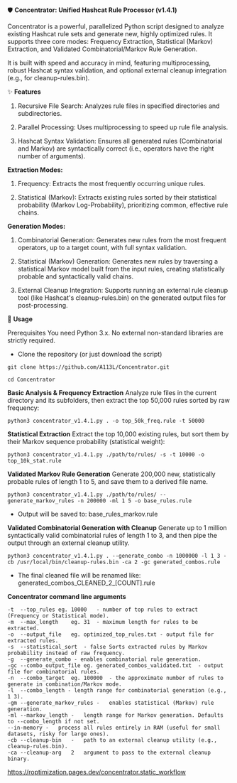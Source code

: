 🛡️ **Concentrator: Unified Hashcat Rule Processor (v1.4.1)**

Concentrator is a powerful, parallelized Python script designed to analyze existing Hashcat rule sets and generate new, highly optimized rules. It supports three core modes: Frequency Extraction, Statistical (Markov) Extraction, and Validated Combinatorial/Markov Rule Generation.

It is built with speed and accuracy in mind, featuring multiprocessing, robust Hashcat syntax validation, and optional external cleanup integration (e.g., for cleanup-rules.bin).

✨ **Features**

1. Recursive File Search: Analyzes rule files in specified directories and subdirectories.

2. Parallel Processing: Uses multiprocessing to speed up rule file analysis.

3. Hashcat Syntax Validation: Ensures all generated rules (Combinatorial and Markov) are syntactically correct (i.e., operators have the right number of arguments).

**Extraction Modes:**

1. Frequency: Extracts the most frequently occurring unique rules.

2. Statistical (Markov): Extracts existing rules sorted by their statistical probability (Markov Log-Probability), prioritizing common, effective rule chains.

**Generation Modes:**

1. Combinatorial Generation: Generates new rules from the most frequent operators, up to a target count, with full syntax validation.

2. Statistical (Markov) Generation: Generates new rules by traversing a statistical Markov model built from the input rules, creating statistically probable and syntactically valid chains.

3. External Cleanup Integration: Supports running an external rule cleanup tool (like Hashcat's cleanup-rules.bin) on the generated output files for post-processing.

🚀 **Usage**

Prerequisites
You need Python 3.x. No external non-standard libraries are strictly required.

- Clone the repository (or just download the script)

```git clone https://github.com/A113L/Concentrator.git```

```cd Concentrator```

**Basic Analysis & Frequency Extraction**
Analyze rule files in the current directory and its subfolders, then extract the top 50,000 rules sorted by raw frequency:


```python3 concentrator_v1.4.1.py . -o top_50k_freq.rule -t 50000```

**Statistical Extraction**
Extract the top 10,000 existing rules, but sort them by their Markov sequence probability (statistical weight):

```python3 concentrator_v1.4.1.py ./path/to/rules/ -s -t 10000 -o top_10k_stat.rule```

**Validated Markov Rule Generation**
Generate 200,000 new, statistically probable rules of length 1 to 5, and save them to a derived file name.

```python3 concentrator_v1.4.1.py ./path/to/rules/ --generate_markov_rules -n 200000 -ml 1 5 -o base_rules.rule```
- Output will be saved to: base_rules_markov.rule

**Validated Combinatorial Generation with Cleanup**
Generate up to 1 million syntactically valid combinatorial rules of length 1 to 3, and then pipe the output through an external cleanup utility.


```python3 concentrator_v1.4.1.py . --generate_combo -n 1000000 -l 1 3 -cb /usr/local/bin/cleanup-rules.bin -ca 2 -gc generated_combos.rule```
- The final cleaned file will be renamed like: generated_combos_CLEANED_2_[COUNT].rule

**Concentrator command line arguments**

```paths	(Positionals)	Required. Paths to rule files or directories to analyze (recursive search is enabled).
-t	--top_rules	eg. 10000	- number of top rules to extract (Frequency or Statistical mode).
-m	--max_length	eg. 31	- maximum length for rules to be extracted.
-o	--output_file	eg. optimized_top_rules.txt	- output file for extracted rules.
-s	--statistical_sort	- false	Sorts extracted rules by Markov probability instead of raw frequency.
-g	--generate_combo - enables combinatorial rule generation.
-gc	--combo_output_file eg.	generated_combos_validated.txt	- output file for combinatorial rules.
-n	--combo_target	eg. 100000	- the approximate number of rules to generate in combination/Markov mode.
-l	--combo_length - length range for combinatorial generation (e.g., 1 3).
-gm	--generate_markov_rules	-	enables statistical (Markov) rule generation.
-ml	--markov_length	-	length range for Markov generation. Defaults to --combo_length if not set.
--in-memory	-	process all rules entirely in RAM (useful for small datasets, risky for large ones).
-cb	--cleanup-bin	-	path to an external cleanup utility (e.g., cleanup-rules.bin).
-ca	--cleanup-arg	2	argument to pass to the external cleanup binary.
```
https://roptimization.pages.dev/concentrator.static_workflow
